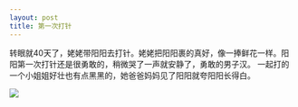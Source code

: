 ```yaml
---
layout: post
title: 第一次打针
---
```


转眼就40天了，姥姥带阳阳去打针。姥姥把阳阳裹的真好，像一捧鲜花一样。阳阳第一次打针还是很勇敢的，稍微哭了一声就安静了，勇敢的男子汉。
一起打的一个小姐姐好壮也有点黑黑的，她爸爸妈妈见了阳阳就夸阳阳长得白。

![](https://raw.githubusercontent.com/initlove/initlove.github.io/master/images/2016-03-28-182228.jpg)

